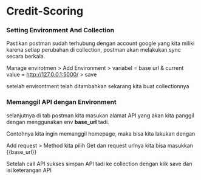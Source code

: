 # Credit-Scoring

### Setting Environment And Collection
Pastikan postman sudah terhubung dengan account google yang kita miliki karena setiap perubahan di collection, postman akan melakukan sync secara berkala.

Manage envirotmen > Add Environment > variabel = base url & current value = http://127.0.0.1:5000/ > save

setelah environtment telah ditambahkan sekarang kita buat collectionnya

### Memanggil API dengan Environment
selanjutnya di tab postman kita masukan alamat API yang akan kita panggil dengan menggunakan env <b>base_url</b> tadi.

Contohnya kita ingin memanggil homepage, maka bisa kita lakukan dengan

Add request > Method kita pilih Get dan request urlnya kita bisa masukkan {{base_url}}

Setelah call API sukses simpan API tadi ke collection dengan klik save dan isi keterangan API
